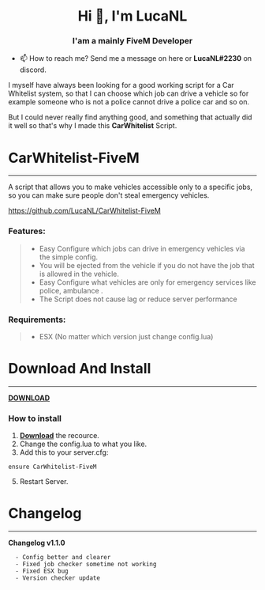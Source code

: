 <h1 align="center">Hi 👋, I'm LucaNL</h1>
<h3 align="center">I'am a mainly FiveM Developer</h3>

- 📫 How to reach me? Send me a message on here or **LucaNL#2230** on discord.

I myself have always been looking for a good working script for a Car Whitelist system, so that I can choose which job can drive a vehicle so for example someone who is not a police cannot drive a police car and so on. 

But I could never really find anything good, and something that actually did it well so that's why I made this **CarWhitelist** Script.

# CarWhitelist-FiveM
---
A script that allows you to make vehicles accessible only to a specific jobs, so you can make sure people don't steal emergency vehicles.

https://github.com/LucaNL/CarWhitelist-FiveM

### Features:

> - Easy Configure which jobs can drive in emergency vehicles via the simple config.
> - You will be ejected from the vehicle if you do not have the job that is allowed in the vehicle.
> - Easy Configure what vehicles are only for emergency services like police, ambulance .
> - The Script does not cause lag or reduce server performance

### Requirements:

> - ESX (No matter which version just change config.lua)

# Download And Install
---
[**DOWNLOAD**](https://github.com/LucaNL/CarWhitelist-FiveM/archive/refs/heads/main.zip) 

### How to install
1. [**Download**](https://github.com/LucaNL/CarWhitelist-FiveM/archive/refs/heads/main.zip) the recource.
2. Change the config.lua to what you like.
4. Add this to your server.cfg:
```
ensure CarWhitelist-FiveM
```
5. Restart Server.

# Changelog
---
**Changelog v1.1.0**
```
  - Config better and clearer
  - Fixed job checker sometime not working
  - Fixed ESX bug
  - Version checker update
```
